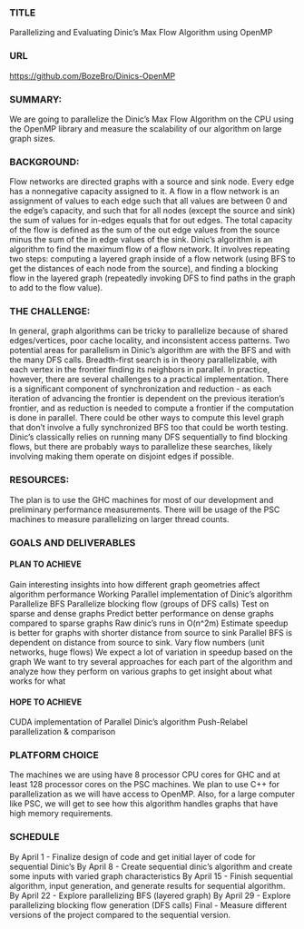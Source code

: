 ### TITLE
Parallelizing and Evaluating Dinic’s Max Flow Algorithm using OpenMP
### URL
https://github.com/BozeBro/Dinics-OpenMP

### SUMMARY:
We are going to parallelize the Dinic’s Max Flow Algorithm on the CPU using the OpenMP library and measure the scalability of our algorithm on large graph sizes.

### BACKGROUND:
Flow networks are directed graphs with a source and sink node. Every edge has a nonnegative capacity assigned to it. A flow in a flow network is an assignment of values to each edge such that all values are between 0 and the edge’s capacity, and such that for all nodes (except the source and sink) the sum of values for in-edges equals that for out edges. The total capacity of the flow is defined as the sum of the out edge values from the source minus the sum of the in edge values of the sink.
Dinic’s algorithm is an algorithm to find the maximum flow of a flow network. It involves repeating two steps: computing a layered graph inside of a flow network (using BFS to get the distances of each node from the source), and finding a blocking flow in the layered graph (repeatedly invoking DFS to find paths in the graph to add to the flow value). 

### THE CHALLENGE:
In general, graph algorithms can be tricky to parallelize because of shared edges/vertices, poor cache locality, and inconsistent access patterns.
Two potential areas for parallelism in Dinic’s algorithm are with the BFS and with the many DFS calls. Breadth-first search is in theory parallelizable, with each vertex in the frontier finding its neighbors in parallel. In practice, however, there are several challenges to a practical implementation. There is a significant component of synchronization and reduction - as each iteration of advancing the frontier is dependent on the previous iteration’s frontier, and as reduction is needed to compute a frontier if the computation is done in parallel. There could be other ways to compute this level graph that don’t involve a fully synchronized BFS too that could be worth testing.
Dinic’s classically relies on running many DFS sequentially to find blocking flows, but there are probably ways to parallelize these searches, likely involving making them operate on disjoint edges if possible.

### RESOURCES:
The plan is to use the GHC machines for most of our development and preliminary performance measurements. There will be usage of the PSC machines to measure parallelizing on larger thread counts. 

### GOALS AND DELIVERABLES
#### PLAN TO ACHIEVE
Gain interesting insights into how different graph geometries affect algorithm performance
Working Parallel implementation of Dinic’s algorithm
Parallelize BFS
Parallelize blocking flow (groups of DFS calls)
Test on sparse and dense graphs
Predict better performance on dense graphs compared to sparse graphs
Raw dinic’s runs in O(n^2m)
Estimate speedup is better for graphs with shorter distance from source to sink
Parallel BFS is dependent on distance from source to sink.
Vary flow numbers (unit networks, huge flows)
We expect a lot of variation in speedup based on the graph
We want to try several approaches for each part of the algorithm and analyze how they perform on various graphs to get insight about what works for what
#### HOPE TO ACHIEVE
CUDA implementation of Parallel Dinic’s algorithm
Push-Relabel parallelization & comparison

### PLATFORM CHOICE
The machines we are using have 8 processor CPU cores for GHC and at least 128 processor cores on the PSC machines. We plan to use C++ for parallelization as we will have access to OpenMP. Also, for a large computer like PSC, we will get to see how this algorithm handles graphs that have high memory requirements.

### SCHEDULE
By April 1 - Finalize design of code and get initial layer of code for sequential Dinic’s
By April 8 - Create sequential dinic’s algorithm and create some inputs with varied graph characteristics
By April 15 - Finish sequential algorithm, input generation, and generate results for sequential algorithm.
By April 22 - Explore parallelizing BFS (layered graph)
By April 29 - Explore parallelizing blocking flow generation (DFS calls)
Final - Measure different versions of the project compared to the sequential version.
